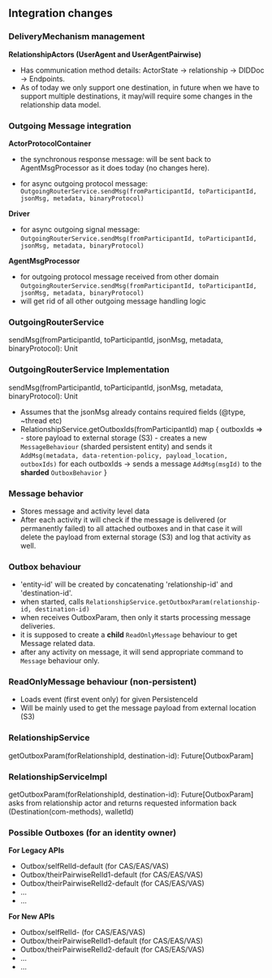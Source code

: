 ## Integration changes

### DeliveryMechanism management
**RelationshipActors (UserAgent and UserAgentPairwise)**

* Has communication method details:
    ActorState -> relationship -> DIDDoc -> Endpoints. 
* As of today we only support one destination, in future when we have to support multiple destinations,
  it may/will require some changes in the relationship data model.

### Outgoing Message integration
**ActorProtocolContainer**
* the synchronous response message:
  will be sent back to AgentMsgProcessor as it does today (no changes here).
  
* for async outgoing protocol message: 
  `OutgoingRouterService.sendMsg(fromParticipantId, toParticipantId, jsonMsg, metadata, binaryProtocol)`

**Driver**
* for async outgoing signal message:
  `OutgoingRouterService.sendMsg(fromParticipantId, toParticipantId, jsonMsg, metadata, binaryProtocol)`

**AgentMsgProcessor**
* for outgoing protocol message received from other domain
  `OutgoingRouterService.sendMsg(fromParticipantId, toParticipantId, jsonMsg, metadata, binaryProtocol)`
* will get rid of all other outgoing message handling logic

### OutgoingRouterService
sendMsg(fromParticipantId, toParticipantId, jsonMsg, metadata, binaryProtocol): Unit

### OutgoingRouterService Implementation
sendMsg(fromParticipantId, toParticipantId, jsonMsg, metadata, binaryProtocol): Unit
  - Assumes that the jsonMsg already contains required fields (@type, ~thread etc)
  - RelationshipService.getOutboxIds(fromParticipantId) map { outboxIds =>
        - store payload to external storage (S3)
        - creates a new `MessageBehaviour` (sharded persistent entity) and sends it
            `AddMsg(metadata, data-retention-policy, payload_location, outboxIds)`
        for each outboxIds ->
            sends a message `AddMsg(msgId)` to the **sharded** `OutboxBehavior`
    }

### Message behavior
* Stores message and activity level data
* After each activity it will check if the message is delivered (or permanently failed) to all attached outboxes
  and in that case it will delete the payload from external storage (S3) 
  and log that activity as well.

### Outbox behaviour
* 'entity-id' will be created by concatenating 'relationship-id' and 'destination-id'.
* when started, calls `RelationshipService.getOutboxParam(relationship-id, destination-id)`
* when receives OutboxParam, then only it starts processing message deliveries.
* it is supposed to create a **child** `ReadOnlyMessage` behaviour to get Message related data.
* after any activity on message, it will send appropriate command to `Message` behaviour only.

### ReadOnlyMessage behaviour (non-persistent)
* Loads event (first event only) for given PersistenceId
* Will be mainly used to get the message payload from external location (S3)

### RelationshipService
  getOutboxParam(forRelationshipId, destination-id): Future[OutboxParam]

### RelationshipServiceImpl
  getOutboxParam(forRelationshipId, destination-id): Future[OutboxParam]
    asks from relationship actor and returns requested information back 
    (Destination(com-methods), walletId)

### Possible Outboxes (for an identity owner)
**For Legacy APIs**
* Outbox/selfRelId-default             (for CAS/EAS/VAS)
* Outbox/theirPairwiseRelId1-default   (for CAS/EAS/VAS)
* Outbox/theirPairwiseRelId2-default   (for CAS/EAS/VAS)
* ...
* ...

**For New APIs**
* Outbox/selfRelId-<dest-1>            (for CAS/EAS/VAS)
* Outbox/theirPairwiseRelId1-default   (for CAS/EAS/VAS)
* Outbox/theirPairwiseRelId2-default   (for CAS/EAS/VAS)
* ...
* ...
